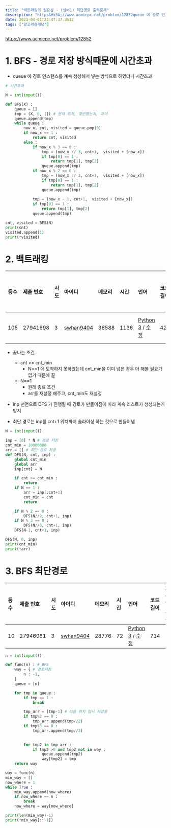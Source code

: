 ```yaml
---
title: "백트래킹의 필요성 - (실버1) 최단경로 출력문제"
description: "https&#x3A;//www.acmicpc.net/problem/12852queue 에 경로 인스턴스를 계속 생성해서 넣는 방식으로 하였더니 시간초과끝나는 조건cnt >= cnt_min N==1 에 도착하지 못하였는데 cnt_min을 이미 넘은 경우 더 해볼 필요가 "
date: 2021-04-01T23:47:37.351Z
tags: ["알고리즘개념"]
---
```

https://www.acmicpc.net/problem/12852

# 1. BFS - 경로 저장 방식때문에 시간초과

- queue 에 경로 인스턴스를 계속 생성해서 넣는 방식으로 하였더니 시간초과

```python
# 시간초과

N = int(input())

def BFS(X) :
    queue = []
    tmp = (X, 0, []) # 현재 위치, 몇번했는지, 과거
    queue.append(tmp)
    while queue :
        now_x, cnt, visited = queue.pop(0)
        if now_x == 1 :
            return cnt, visited
        else :
            if now_x % 3 == 0 :
                tmp = (now_x // 3, cnt+1,  visited + [now_x])
                if tmp[0] == 1 :
                    return tmp[1], tmp[2]
                queue.append(tmp)
            if now_x % 2 == 0 :
                tmp = (now_x // 2, cnt+1,  visited + [now_x])
                if tmp[0] == 1 :
                    return tmp[1], tmp[2]
                queue.append(tmp)
            
            tmp = (now_x - 1, cnt+1,  visited + [now_x])
            if tmp[0] == 1 :
                return tmp[1], tmp[2]
            queue.append(tmp)

cnt, visited = BFS(N)
print(cnt)
visited.append(1)
print(*visited)
```





# 2. 백트래킹

| 등수 | 제출 번호 | 시도 | 아이디                                              | 메모리 | 시간 | 언어                                                         | 코드 길이 | 제출한 시간                     |
| :--- | :-------- | :--- | :-------------------------------------------------- | :----- | :--- | :----------------------------------------------------------- | :-------- | :------------------------------ |
| 105  | 27941698  | 3    | [swhan9404](https://www.acmicpc.net/user/swhan9404) | 36588  | 1136 | [Python 3](https://www.acmicpc.net/source/27941698) / [수정](https://www.acmicpc.net/submit/12852/27941698) | 422       | [7시간 전](javascript:void(0);) |



- 끝나는 조건
  - cnt >= cnt_min 
    - N==1 에 도착하지 못하였는데 cnt_min을 이미 넘은 경우 더 해볼 필요가 없기 때문에 끝
  - N==1
    - 원래 종료 조건
    - arr를 재설정 해주고, cnt_min도 재설정

- inp 선언으로  DFS 가 진행될 때 경로가 만들어짐에 따라 계속 리스트가 생성되는거 방지
- 최단 경로는 inp를 cnt+1 위치까지 슬라이싱 하는 것으로 만들어냄



```python
N = int(input())

inp = [0] * N # 경로 저장
cnt_min = 10000000
arr = [] # 최단 경로 저장
def DFS(N, cnt, inp) :
    global cnt_min
    global arr
    inp[cnt] = N

    if cnt >= cnt_min :
        return
    if N == 1 :
        arr = inp[:cnt+1]
        cnt_min = cnt
        return

    if N % 2 == 0 :
        DFS(N//2, cnt+1, inp)
    if N % 3 == 0 :
        DFS(N//3, cnt+1, inp)
    DFS(N-1, cnt+1, inp)

DFS(N, 0, inp)
print(cnt_min)
print(*arr)
```



# 3. BFS 최단경로

| 등수 | 제출 번호 | 시도 | 아이디                                              | 메모리 | 시간 | 언어                                                         | 코드 길이 | 제출한 시간 |
| :--- | :-------- | :--- | :-------------------------------------------------- | :----- | :--- | :----------------------------------------------------------- | :-------- | :---------- |
| 10   | 27946061  | 3    | [swhan9404](https://www.acmicpc.net/user/swhan9404) | 28776  | 72   | [Python 3](https://www.acmicpc.net/source/27946061) / [수정](https://www.acmicpc.net/submit/12852/27946061) | 714       |             |



```python
n = int(input())

def func(n) : # BFS
    way = { # 경로저장
        n : -1,
    }
    queue = [n]

    for tmp in queue :
        if tmp == 1 :
            break 

        tmp_arr = [tmp-1] # 다음 위치 임시 저장용 
        if tmp%2 == 0 :
            tmp_arr.append(tmp//2)
        if tmp%3 == 0 :
            tmp_arr.append(tmp//3)
        

        for tmp2 in tmp_arr :
            if tmp2 >0 and tmp2 not in way : 
                queue.append(tmp2)
                way[tmp2] = tmp
    return way

way = func(n)
min_way = []
now_where = 1
while True :
    min_way.append(now_where)
    if now_where == n :
        break
    now_where = way[now_where] 

print(len(min_way)-1)
print(*min_way[::-1])
```

